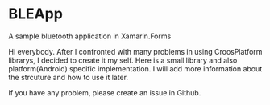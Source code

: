 # BLEApp
A sample bluetooth application in Xamarin.Forms

Hi everybody.
After I confronted with many problems in using CroosPlatform librarys, I decided to create it my self. Here is a small library and also  platform(Android) specific implementation.
I will add more information about the strcuture and how to use it later.

If you have any problem, please create an issue in Github.
